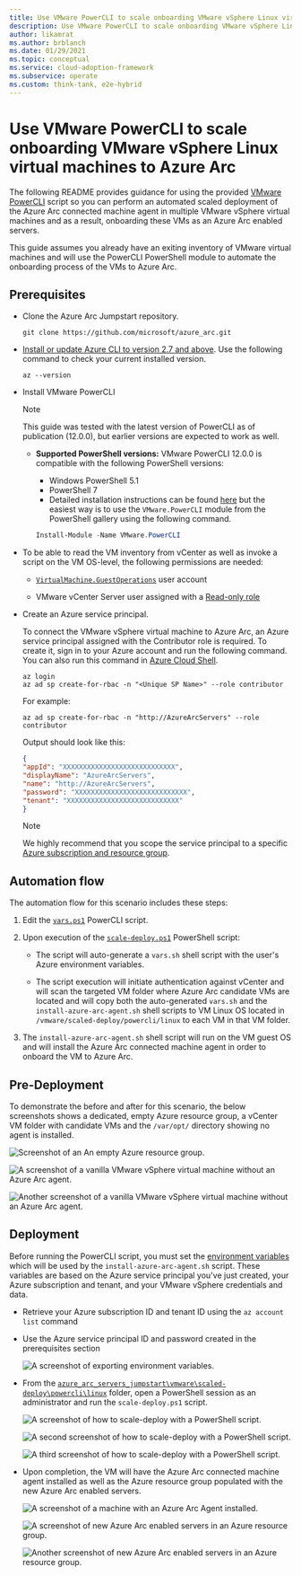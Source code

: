 ```yaml
---
title: Use VMware PowerCLI to scale onboarding VMware vSphere Linux virtual machines to Azure Arc
description: Use VMware PowerCLI to scale onboarding VMware vSphere Linux virtual machines to Azure Arc.
author: likamrat
ms.author: brblanch
ms.date: 01/29/2021
ms.topic: conceptual
ms.service: cloud-adoption-framework
ms.subservice: operate
ms.custom: think-tank, e2e-hybrid
---
```


# Use VMware PowerCLI to scale onboarding VMware vSphere Linux virtual machines to Azure Arc

The following README provides guidance for using the provided [VMware PowerCLI](https://code.vmware.com/web/dp/tool/vmware-powercli/) script so you can perform an automated scaled deployment of the Azure Arc connected machine agent in multiple VMware vSphere virtual machines and as a result, onboarding these VMs as an Azure Arc enabled servers.

This guide assumes you already have an exiting inventory of VMware virtual machines and will use the PowerCLI PowerShell module to automate the onboarding process of the VMs to Azure Arc.

## Prerequisites

- Clone the Azure Arc Jumpstart repository.

    ```console
    git clone https://github.com/microsoft/azure_arc.git
    ```

- [Install or update Azure CLI to version 2.7 and above](/cli/azure/install-azure-cli). Use the following command to check your current installed version.

  ```console
  az --version
  ```

- Install VMware PowerCLI

  > [!NOTE]
  > This guide was tested with the latest version of PowerCLI as of publication (12.0.0), but earlier versions are expected to work as well.

  - **Supported PowerShell versions:** VMware PowerCLI 12.0.0 is compatible with the following PowerShell versions:
    - Windows PowerShell 5.1
    - PowerShell 7
    - Detailed installation instructions can be found [here](https://docs.vmware.com/en/VMware-vSphere/7.0/com.vmware.esxi.install.doc/GUID-F02D0C2D-B226-4908-9E5C-2E783D41FE2D.html) but the easiest way is to use the `VMware.PowerCLI` module from the PowerShell gallery using the following command.

    ```powershell
    Install-Module -Name VMware.PowerCLI
    ```

- To be able to read the VM inventory from vCenter as well as invoke a script on the VM OS-level, the following permissions are needed:

  - [`VirtualMachine.GuestOperations`](https://docs.vmware.com/en/VMware-vSphere/7.0/com.vmware.vsphere.security.doc/GUID-6A952214-0E5E-4CCF-9D2A-90948FF643EC.html) user account

  - VMware vCenter Server user assigned with a [Read-only role](https://docs.vmware.com/en/VMware-vSphere/6.7/com.vmware.vsphere.security.doc/GUID-93B962A7-93FA-4E96-B68F-AE66D3D6C663.html)

- Create an Azure service principal.

    To connect the VMware vSphere virtual machine to Azure Arc, an Azure service principal assigned with the Contributor role is required. To create it, sign in to your Azure account and run the following command. You can also run this command in [Azure Cloud Shell](https://shell.azure.com/).

    ```console
    az login
    az ad sp create-for-rbac -n "<Unique SP Name>" --role contributor
    ```

    For example:

    ```console
    az ad sp create-for-rbac -n "http://AzureArcServers" --role contributor
    ```

    Output should look like this:

    ```json
    {
    "appId": "XXXXXXXXXXXXXXXXXXXXXXXXXXXX",
    "displayName": "AzureArcServers",
    "name": "http://AzureArcServers",
    "password": "XXXXXXXXXXXXXXXXXXXXXXXXXXXX",
    "tenant": "XXXXXXXXXXXXXXXXXXXXXXXXXXXX"
    }
    ```

    > [!NOTE]
    > We highly recommend that you scope the service principal to a specific [Azure subscription and resource group](/cli/azure/ad/sp).

## Automation flow

The automation flow for this scenario includes these steps:

1. Edit the [`vars.ps1`](https://github.com/microsoft/azure_arc/blob/main/azure_arc_servers_jumpstart/vmware/scaled_deployment/powercli/linux/vars.ps1) PowerCLI script.

2. Upon execution of the [`scale-deploy.ps1`](https://github.com/microsoft/azure_arc/blob/main/azure_arc_servers_jumpstart/vmware/scaled_deployment/powercli/linux/scale_deploy.ps1) PowerShell script:

    - The script will auto-generate a `vars.sh` shell script with the user's Azure environment variables.

    - The script execution will initiate authentication against vCenter and will scan the targeted VM folder where Azure Arc candidate VMs are located and will copy both the auto-generated `vars.sh` and the `install-azure-arc-agent.sh` shell scripts to VM Linux OS located in `/vmware/scaled-deploy/powercli/linux` to each VM in that VM folder.

3. The `install-azure-arc-agent.sh` shell script will run on the VM guest OS and will install the Azure Arc connected machine agent in order to onboard the VM to Azure Arc.

## Pre-Deployment

To demonstrate the before and after for this scenario, the below screenshots shows a dedicated, empty Azure resource group, a vCenter VM folder with candidate VMs and the `/var/opt/` directory showing no agent is installed.

![Screenshot of an An empty Azure resource group.](./img/vmware-scale-powercli-linux/cli-linux-empty.png)

![A screenshot of a vanilla VMware vSphere virtual machine without an Azure Arc agent.](./img/vmware-scale-powercli-linux/cli-linux-vanilla-1.png)

![Another screenshot of a vanilla VMware vSphere virtual machine without an Azure Arc agent.](./img/vmware-scale-powercli-linux/cli-linux-vanilla-2.png)

## Deployment

Before running the PowerCLI script, you must set the [environment variables](https://github.com/microsoft/azure_arc/blob/main/azure_arc_servers_jumpstart/vmware/scaled_deployment/powercli/linux/vars.ps1) which will be used by the `install-azure-arc-agent.sh` script. These variables are based on the Azure service principal you've just created, your Azure subscription and tenant, and your VMware vSphere credentials and data.

- Retrieve your Azure subscription ID and tenant ID using the `az account list` command

- Use the Azure service principal ID and password created in the prerequisites section

    ![A screenshot of exporting environment variables.](./img/vmware-scale-powercli-linux/cli-linux-export-variables.png)

- From the [`azure_arc_servers_jumpstart\vmware\scaled-deploy\powercli\linux`](https://github.com/microsoft/azure_arc/tree/main/azure_arc_servers_jumpstart/vmware/scaled_deployment/powercli/linux) folder, open a PowerShell session as an administrator and run the `scale-deploy.ps1` script.

    ![A screenshot of how to scale-deploy with a PowerShell script.](./img/vmware-scale-powercli-linux/scale-deploy-1.png)

    ![A second screenshot of how to scale-deploy with a PowerShell script.](./img/vmware-scale-powercli-linux/scale-deploy-2.png)

    ![A third screenshot of how to scale-deploy with a PowerShell script.](./img/vmware-scale-powercli-linux/scale-deploy-3.png)

- Upon completion, the VM will have the Azure Arc connected machine agent installed as well as the Azure resource group populated with the new Azure Arc enabled servers.

    ![A screenshot of a machine with an Azure Arc Agent installed.](./img/vmware-scale-powercli-linux/cli-linux-agent.png)

    ![A screenshot of new Azure Arc enabled servers in an Azure resource group.](./img/vmware-scale-powercli-linux/cli-linux-servers-1.png)

    ![Another screenshot of new Azure Arc enabled servers in an Azure resource group.](./img/vmware-scale-powercli-linux/cli-linux-servers-2.png)
